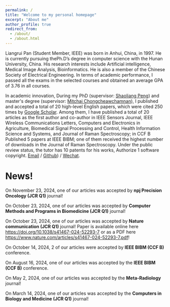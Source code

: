 ```yaml
---
permalink: /
title: "Welcome to my personal homepage"
excerpt: "About me"
author_profile: true
redirect_from: 
  - /about/
  - /about.html
---
```


Liangrui Pan (Student Member, IEEE) was born in Anhui, China, in 1997. He is currently pursuing thePh.D’s degree in computer science with the Hunan University, China. His research interests include Artificial intelligence, Medical Image Analysis, Bioinformatics. He is also a member of the Chinese Society of Electrical Engineering. In terms of academic performance, I passed all the exams in the selected courses and obtained an average GPA of 3.76 in all courses. 

In academic innovation, During my PhD (supervisor: [Shaoliang Peng](http://csee.hnu.edu.cn/people/pengshaoliang)) and master's degree (supervisor: [Mitchai Chongcheawchamnan](https://grad.psu.ac.th/en/faculty-staff/lecturer.html?tid=724)), I published and accepted a total of 20 high-level English papers, which were cited 250 times by [Google Scholar](https://scholar.google.com/citations?hl=zh-CN&user=-zSEPX0AAAAJ&view_op=list_works&sortby=pubdate). Among them, I have published a total of 20 articles as the first author and co-author in IEEE Sensors Journal, IEEE Wireless Communications Letters, Computers and Electronics in Agriculture, Biomedical Signal Processing and Control, Health Information Science and Systems, and Journal of Raman Spectroscopy; in CCF B Published 5 papers at IEEE BIBM; one of them received the highest number of downloads in the Journal of Raman Spectroscopy. Under the public review status, the tutor has 10 patents for his works, Authorize 1 software copyright.
[Email](panlrX@hnu.edu.cn) / [Github](https://panliangrui.github.io/resume/)) / [Wechat](![微信二维码](https://github.com/panliangrui/resume/assets/46208253/0295a834-8c3e-46b9-bd69-8b06b972bccf)).

News!
======
On November 23, 2024, one of our articles was accepted by **npj Precision Oncology (JCR Q1)** journal!

On October 23, 2024, one of our articles was accepted by **Computer Methods and Programs in Biomedicine (JCR Q1)** journal!

On October 23, 2024, one of our articles was accepted by **Nature communication (JCR Q1)** journal! Paper is available online here https://doi.org/10.1038/s41467-024-52293-7 or as a PDF here https://www.nature.com/articles/s41467-024-52293-7.pdf!

On October 14, 2024, 2 of our articles were accepted by **IEEE BIBM (CCF B)** conference.

On August 16, 2024, one of our articles was accepted by the **IEEE BIBM (CCF B)** conference.

On May 2, 2024, one of our articles was accepted by the **Meta-Radiology** journal!

On March 14, 2024, one of our articles was accepted by the **Computers in Biology and Medicine (JCR Q1)** journal!



